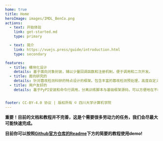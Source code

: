 ```yaml
---
home: true
title: Home
heroImage: images/IMDL_BenCo.png
actions:
  - text: 开始体验
    link: get-started.md
    type: primary

  - text: 简介
    link: https://vuejs.press/guide/introduction.html
    type: secondary

features:
  - title: 模块化设计
    details: 基于面向对象封装，辅以少量回调函数和注册机制，便于调用和二次开发。
  - title: 面向研究的
    details: 针对篡改检测科研的特点设计的框架。包含丰富的篡改检测预处理，高度自定义的模型和损失函数设计，高效的GPU加速评价指标计算等功能。
  - title: 用户友好的
    details: 基于PyPI安装和命令行调用，分离训练脚本与基础框架源码，可以方便地在不改源码的情况下定制你自己的工作流程，易于上手。


footer: CC-BY-4.0 协议 | 版权所有 © 四川大学计算机学院
---
```

**重要！目前的文档和教程并不完善，这是个需要很多劳动力的任务，我们会尽最大可能快速完成。**

**目前你可以按照[Github官方仓库的Readme](https://github.com/scu-zjz/IMDLBenCo/blob/main/README.md)下方的简要的教程使用demo!**